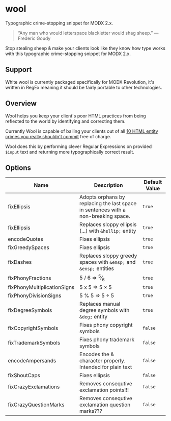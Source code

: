 wool
====

Typographic crime-stopping snippet for MODX 2.x.

> “Any man who would letterspace blackletter would shag sheep.” — Frederic Goudy

Stop stealing sheep & make your clients look like they know how type works with this typographic crime-stopping snippet for MODX 2.x.

## Support
White wool is currently packaged specifically for MODX Revolution, it's written in RegEx meaning it should be fairly portable to other technologies.

## Overview
Wool helps you keep your client's poor HTML practices from being reflected to the world by identifying and correcting them.  

Currently Wool is capable of bailing your clients out of all [10 HTML entity crimes you really shouldn't commit](http://line25.com/articles/10-html-entity-crimes-you-really-shouldnt-commit) free of&nbsp;charge.

Wool does this by performing clever Regular Expressions on provided `$input` text and returning more typographically correct&nbsp;result.

## Options

Name  | Description  | Default Value
------|--------------|----------------
fixEllipsis | Adopts orphans by replacing the last space in sentences with a non-breaking space. | `true`
fixEllipsis  | Replaces sloppy ellipsis (...) with `&hellip;` entity | `true`
encodeQuotes  | Fixes ellipsis | `true`
fixGreedySpaces  | Fixes ellipsis | `true`
fixDashes  | Replaces sloppy greedy spaces with `&emsp;` and `&ensp;` entities | `true`
fixPhonyFractions  | 5 / 6 => <sup>5</sup>&frasl;<sub>6</sub> | `true`
fixPhonyMultiplicationSigns  | 5 x 5 => 5 &times; 5 | `true` 
fixPhonyDivisionSigns  | 5 % 5 => 5 &divide; 5 | `true`
fixDegreeSymbols  | Replaces manual degree symbols with `&deg;` entity | `true`
fixCopyrightSymbols  | Fixes phony copyright symbols | `false`
fixTrademarkSymbols  | Fixes phony trademark symbols | `false`
encodeAmpersands  | Encodes the & character properly. Intended for plain text | `false`
fixShoutCaps  | Fixes ellipsis | `false`
fixCrazyExclamations  | Removes consequtive exclamation points!!! | `false`
fixCrazyQuestionMarks  | Removes consequtive exclamation question marks??? | `false`
